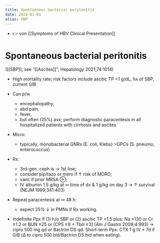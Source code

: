 ```yaml
---
title: Spontaneous bacterial peritonitis
date: 2024-01-01
alias: SBP
---
```


- 👉 von [[Symptoms of HBV Clinical Presentation]]

# Spontaneous bacterial peritonitis

([[SBP]]; see “[[Ascites]]”; Hepatology 2021;74:1014)

- High mortality rate; risk factors include ascitic TP <1 g/dL, hx of SBP, current GIB

- Can p/w

  - encephalopathy,
  - abd pain,
  - fever,
  - but often (25%) asx; perform diagnostic paracentesis in all hospitalized patients with cirrhosis and ascites

- Micro:

  - typically, monobacterial GNRs (E. coli, Klebs) >GPCs (S. pneumo, enterococcus)

- Rx:

  - 3rd-gen. ceph is → 1st line;
  - consider pip/tazo or mero if ↑ risk of MDRO;
  - vanc if prior MRSA ⊕;
  - IV albumin 1.5 g/kg at ↣ time of dx & 1 g/kg on day 3 → ↑ survival (NEJM 1999;341:403)

- Repeat paracentesis at ↣ 48 h:

  - expect 25% ↓ in PMNs if Rx working.

- Indefinite Ppx if (1) h/o SBP or (2) ascitic TP <1.5 plus: Na ≤130 or Cr ≥1.2 or BUN ≥25 or [CPS ≥9 + Tbili ≥3] (Am J Gastro 2009;4:993) → cipro 500 mg qd or Bactrim DS qd. Short-term Ppx: CTX 1 g IV × 7d if GIB (Δ to cipro 500 bid/Bactrim DS bid when eating).
